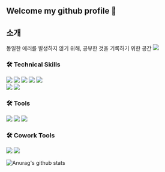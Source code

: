 ## <div align="left">Welcome my github profile 👋</div>

## <div align ="left">소개</div>
<div>동일한 에러를 발생하지 않기 위해, 공부한 것을 기록하기 위한 공간 <a href ='https://parkyoungjiin.github.io/'><img src="https://img.shields.io/badge/Tech Blog-181717?style=for-the-badge&logo=github&logoColor=white"></a>
</div>

### <div align="left">🛠 Technical Skills</div>
<div align="left">

<img src="https://img.shields.io/badge/JAVA-007396?style=for-the-badge&logo=java&logoColor=white">
<img src="https://img.shields.io/badge/JavaScript-F7DF1E?style=for-the-badge&logo=JavaScript&logoColor=white">
<img src="https://img.shields.io/badge/jquery-0769AD?style=for-the-badge&logo=jquery&logoColor=white">

<img src="https://img.shields.io/badge/HTML5-E34F26?style=for-the-badge&logo=HTML5&logoColor=white">
<img src="https://img.shields.io/badge/CSS3-1572B6?style=for-the-badge&logo=CSS3&logoColor=white"> <br>
<img src="https://img.shields.io/badge/MySQL-4479A1?style=for-the-badge&logo=MySQL&logoColor=white">
<img src="https://img.shields.io/badge/Oracle-F80000?style=for-the-badge&logo=Oracle&logoColor=white"> 
</div>

### <div align="left">🛠 Tools </div>
<div align="left">
<img src="https://img.shields.io/badge/Eclipse-2C2255?style=for-the-badge&logo=Eclipse%20IDE&logoColor=white">
<img src="https://img.shields.io/badge/Spring-6DB33F?style=for-the-badge&logo=Spring&logoColor=white">
<img src="https://img.shields.io/badge/aws-232F3E?style=for-the-badge&logo=Amazon aws&logoColor=white">
</div>

### <div align="left">🛠 Cowork Tools </div>
<div>
<img src="https://img.shields.io/badge/github-181717?style=for-the-badge&logo=github&logoColor=white">
<img src="https://img.shields.io/badge/notion-181717?style=for-the-badge&logo=notion&logoColor=white"/>
</div>






![Anurag's github stats](https://github-readme-stats.vercel.app/api?username=parkyoungjiin&show_icons=true&theme=tokyonight)

<!--
**parkyoungjiin/parkyoungjiin** is a ✨ _special_ ✨ repository because its `README.md` (this file) appears on your GitHub profile.

Here are some ideas to get you started:

- 🔭 I’m currently working on ...
- 🌱 I’m currently learning ...
- 👯 I’m looking to collaborate on ...
- 🤔 I’m looking for help with ...
- 💬 Ask me about ...
- 📫 How to reach me: ...
- 😄 Pronouns: ...
- ⚡ Fun fact: ...
-->

